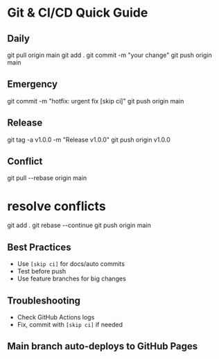 
# Git & CI/CD Quick Guide

## Daily
git pull origin main
git add .
git commit -m "your change"
git push origin main

## Emergency
git commit -m "hotfix: urgent fix [skip ci]"
git push origin main

## Release
git tag -a v1.0.0 -m "Release v1.0.0"
git push origin v1.0.0

## Conflict
git pull --rebase origin main
# resolve conflicts
git add .
git rebase --continue
git push origin main

## Best Practices
- Use `[skip ci]` for docs/auto commits
- Test before push
- Use feature branches for big changes

## Troubleshooting
- Check GitHub Actions logs
- Fix, commit with `[skip ci]` if needed

## Main branch auto-deploys to GitHub Pages
